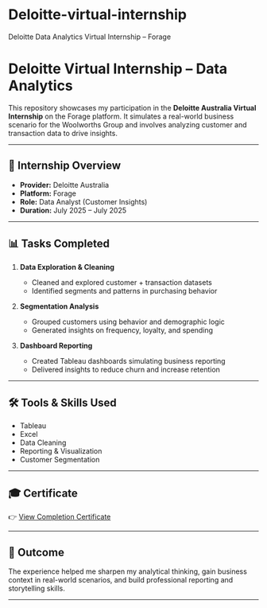 # Deloitte-virtual-internship
Deloitte Data Analytics Virtual Internship – Forage

# Deloitte Virtual Internship – Data Analytics

This repository showcases my participation in the **Deloitte Australia Virtual Internship** on the Forage platform. It simulates a real-world business scenario for the Woolworths Group and involves analyzing customer and transaction data to drive insights.

---

## 📌 Internship Overview

- **Provider:** Deloitte Australia  
- **Platform:** Forage  
- **Role:** Data Analyst (Customer Insights)  
- **Duration:** July 2025 – July 2025

---

## 📊 Tasks Completed

1. **Data Exploration & Cleaning**  
   - Cleaned and explored customer + transaction datasets  
   - Identified segments and patterns in purchasing behavior

2. **Segmentation Analysis**  
   - Grouped customers using behavior and demographic logic  
   - Generated insights on frequency, loyalty, and spending

3. **Dashboard Reporting**  
   - Created Tableau dashboards simulating business reporting  
   - Delivered insights to reduce churn and increase retention

---

## 🛠 Tools & Skills Used

- Tableau
- Excel  
- Data Cleaning  
- Reporting & Visualization  
- Customer Segmentation

---

## 🎓 Certificate

👉 [View Completion Certificate](https://forage-uploads-prod.s3.amazonaws.com/completion-certificates/9PBTqmSxAf6zZTseP/io9DzWKe3PTsiS6GG_9PBTqmSxAf6zZTseP_SjQpnKaYujyy5nvn8_1752055786166_completion_certificate.pdf)

---

## 📄 Outcome

The experience helped me sharpen my analytical thinking, gain business context in real-world scenarios, and build professional reporting and storytelling skills.

---

